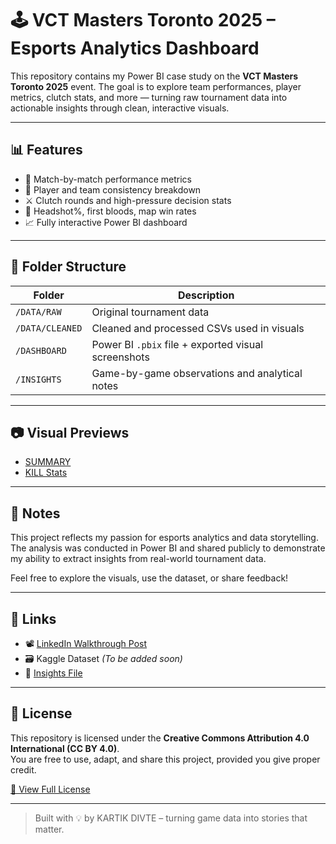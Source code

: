 # 🕹️ VCT Masters Toronto 2025 – Esports Analytics Dashboard

This repository contains my Power BI case study on the **VCT Masters Toronto 2025** event. The goal is to explore team performances, player metrics, clutch stats, and more — turning raw tournament data into actionable insights through clean, interactive visuals.

---

## 📊 Features

- 📌 Match-by-match performance metrics
- 🧠 Player and team consistency breakdown
- ⚔️ Clutch rounds and high-pressure decision stats
- 🎯 Headshot%, first bloods, map win rates
- 📈 Fully interactive Power BI dashboard

---

## 📁 Folder Structure

| Folder         | Description                                      |
|----------------|--------------------------------------------------|
| `/DATA/RAW`    | Original tournament data                         |
| `/DATA/CLEANED`| Cleaned and processed CSVs used in visuals       |
| `/DASHBOARD`   | Power BI `.pbix` file + exported visual screenshots |
| `/INSIGHTS`    | Game-by-game observations and analytical notes   |

---

## 📷 Visual Previews
- [SUMMARY](DASHBOARDS/SCREENSHOTS/2-SUMMARY.png)
- [KILL Stats](DASHBOARDS/SCREENSHOTS/3-KILLS.png)

---

## 📌 Notes

This project reflects my passion for esports analytics and data storytelling. The analysis was conducted in Power BI and shared publicly to demonstrate my ability to extract insights from real-world tournament data.

Feel free to explore the visuals, use the dataset, or share feedback!

---

## 🔗 Links

- 📽️ [LinkedIn Walkthrough Post](https://www.linkedin.com/feed/update/urn:li:activity:7348624046223249409/) 
- 🗃️ Kaggle Dataset *(To be added soon)*  
- 🧠 [Insights File](INSIGHTS/readme_insights.md)

---

## 📝 License

This repository is licensed under the **Creative Commons Attribution 4.0 International (CC BY 4.0)**.  
You are free to use, adapt, and share this project, provided you give proper credit.

[🔗 View Full License](https://creativecommons.org/licenses/by/4.0/)

---

> Built with 💡 by KARTIK DIVTE – turning game data into stories that matter.
